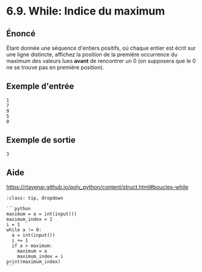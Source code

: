 # 6.9. While: Indice du maximum

## **Énoncé**

Étant donnée une séquence d'entiers positifs, où chaque entier est écrit sur une ligne distincte, affichez la position de la première occurrence du maximum des valeurs lues **avant** de rencontrer un 0 (on supposera que le 0 ne se trouve pas en première position).

## **Exemple d'entrée**

```
1
7
9
5
0
```

## **Exemple de sortie**

```
3
```

## Aide

https://rtavenar.github.io/poly_python/content/struct.html#boucles-while

<div id="pad"></div>
            <script>Pythonpad('pad', {'title': 'Testez votre solution ici', 'src': '# Read an integer:\n# a = int(input())\n# Print a value:\n# print(a)\n'})</script>


````{admonition} Cliquez ici pour voir la solution
:class: tip, dropdown

```python
maximum = a = int(input())
maximum_index = 1
i = 1
while a != 0:
  a = int(input())
  i += 1
  if a > maximum:
    maximum = a
    maximum_index = i
print(maximum_index)
```
````
